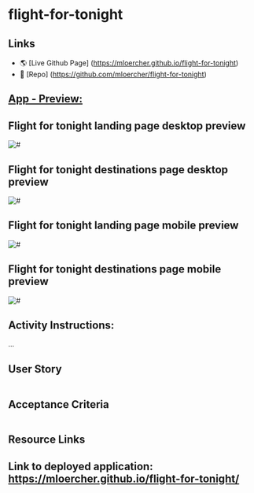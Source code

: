 # flight-for-tonight

## Links

* 🌎 [Live Github Page] (https://mloercher.github.io/flight-for-tonight)
* 💾 [Repo] (https://github.com/mloercher/flight-for-tonight)

## <u>App - Preview:</u>

## Flight for tonight landing page desktop preview
<img src="#" alt="#" />

## Flight for tonight destinations page desktop preview
<img src="#" alt="#" />

## Flight for tonight landing page mobile preview
<img src="#" alt="#" />

## Flight for tonight destinations page mobile preview
<img src="#" alt="#" />

## Activity Instructions:

...

## User Story

```

```

## Acceptance Criteria

```

```

## Resource Links

## Link to deployed application: https://mloercher.github.io/flight-for-tonight/
